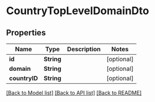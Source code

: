# CountryTopLevelDomainDto

## Properties
Name | Type | Description | Notes
------------ | ------------- | ------------- | -------------
**id** | **String** |  | [optional] 
**domain** | **String** |  | [optional] 
**countryID** | **String** |  | [optional] 

[[Back to Model list]](../README.md#documentation-for-models) [[Back to API list]](../README.md#documentation-for-api-endpoints) [[Back to README]](../README.md)



